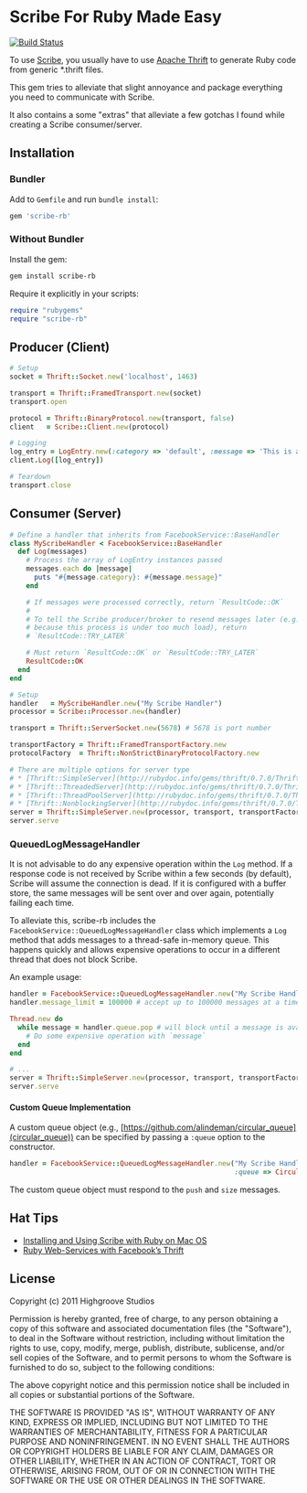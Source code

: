 # Scribe For Ruby Made Easy

[![Build Status](https://secure.travis-ci.org/highgroove/scribe-rb.png)](http://travis-ci.org/highgroove/scribe-rb)

To use [Scribe](https://github.com/facebook/scribe), you usually have to
use [Apache Thrift](http://thrift.apache.org/) to generate Ruby code
from generic *.thrift files.

This gem tries to alleviate that slight annoyance and package everything
you need to communicate with Scribe.

It also contains a some "extras" that alleviate a few gotchas I found
while creating a Scribe consumer/server.

## Installation

### Bundler

Add to `Gemfile` and run `bundle install`:

```ruby
gem 'scribe-rb'
```

### Without Bundler

Install the gem:

```bash
gem install scribe-rb
```

Require it explicitly in your scripts:

```ruby
require "rubygems"
require "scribe-rb"
```

## Producer (Client)

```ruby
# Setup
socket = Thrift::Socket.new('localhost', 1463)

transport = Thrift::FramedTransport.new(socket)
transport.open

protocol = Thrift::BinaryProtocol.new(transport, false)
client   = Scribe::Client.new(protocol)

# Logging
log_entry = LogEntry.new(:category => 'default', :message => 'This is a test message')
client.Log([log_entry])

# Teardown
transport.close
```

## Consumer (Server)

```ruby
# Define a handler that inherits from FacebookService::BaseHandler
class MyScribeHandler < FacebookService::BaseHandler
  def Log(messages)
    # Process the array of LogEntry instances passed
    messages.each do |message|
      puts "#{message.category}: #{message.message}"
    end

    # If messages were processed correctly, return `ResultCode::OK`
    #
    # To tell the Scribe producer/broker to resend messages later (e.g.,
    # because this process is under too much load), return
    # `ResultCode::TRY_LATER`

    # Must return `ResultCode::OK` or `ResultCode::TRY_LATER`
    ResultCode::OK
  end
end

# Setup
handler   = MyScribeHandler.new("My Scribe Handler")
processor = Scribe::Processor.new(handler)

transport = Thrift::ServerSocket.new(5678) # 5678 is port number

transportFactory = Thrift::FramedTransportFactory.new
protocolFactory  = Thrift::NonStrictBinaryProtocolFactory.new

# There are multiple options for server type
# * [Thrift::SimpleServer](http://rubydoc.info/gems/thrift/0.7.0/Thrift/SimpleServer): single threaded server (simplest)
# * [Thrift::ThreadedServer](http://rubydoc.info/gems/thrift/0.7.0/Thrift/ThreadedServer): server that spawns a thread to handle messages
# * [Thrift::ThreadPoolServer](http://rubydoc.info/gems/thrift/0.7.0/Thrift/ThreadPoolServer): server that uses a constant number of threads as workers
# * [Thrift::NonblockingServer](http://rubydoc.info/gems/thrift/0.7.0/Thrift/NonblockingServer): server that uses non-blocking I/O
server = Thrift::SimpleServer.new(processor, transport, transportFactory, protocolFactory)
server.serve
```

### QueuedLogMessageHandler

It is not advisable to do any expensive operation within the `Log`
method. If a response code is not received by Scribe within a few
seconds (by default), Scribe will assume the connection is dead. If it
is configured with a buffer store, the same messages will be sent over
and over again, potentially failing each time.

To alleviate this, scribe-rb includes the
`FacebookService::QueuedLogMessageHandler` class which implements a
`Log` method that adds messages to a thread-safe in-memory queue. This
happens quickly and allows expensive operations to occur in a different
thread that does not block Scribe.

An example usage:

```ruby
handler = FacebookService::QueuedLogMessageHandler.new("My Scribe Handler")
handler.message_limit = 100000 # accept up to 100000 messages at a time; if set to nil (default), there is no limit

Thread.new do
  while message = handler.queue.pop # will block until a message is available
    # Do some expensive operation with `message`
  end
end

# ...
server = Thrift::SimpleServer.new(processor, transport, transportFactory, protocolFactory)
server.serve
```

#### Custom Queue Implementation

A custom queue object (e.g., [https://github.com/alindeman/circular_queue](circular_queue))
can be specified by passing a `:queue` option to the constructor.

```ruby
handler = FacebookService::QueuedLogMessageHandler.new("My Scribe Handler",
                                                       :queue => CircularQueue.new(50000))
```

The custom queue object must respond to the `push` and `size` messages.

## Hat Tips

* [Installing and Using Scribe with Ruby on Mac OS](http://kpumuk.info/development/installing-and-using-scribe-with-ruby-on-mac-os/)
* [Ruby Web-Services with Facebook’s Thrift](http://www.igvita.com/2007/11/30/ruby-web-services-with-facebooks-thrift/)

## License

Copyright (c) 2011 Highgroove Studios

Permission is hereby granted, free of charge, to any person obtaining a
copy of this software and associated documentation files (the
"Software"), to deal in the Software without restriction, including
without limitation the rights to use, copy, modify, merge, publish,
distribute, sublicense, and/or sell copies of the Software, and to
permit persons to whom the Software is furnished to do so, subject to
the following conditions:

The above copyright notice and this permission notice shall be included
in all copies or substantial portions of the Software.

THE SOFTWARE IS PROVIDED "AS IS", WITHOUT WARRANTY OF ANY KIND, EXPRESS
OR IMPLIED, INCLUDING BUT NOT LIMITED TO THE WARRANTIES OF
MERCHANTABILITY, FITNESS FOR A PARTICULAR PURPOSE AND NONINFRINGEMENT.
IN NO EVENT SHALL THE AUTHORS OR COPYRIGHT HOLDERS BE LIABLE FOR ANY
CLAIM, DAMAGES OR OTHER LIABILITY, WHETHER IN AN ACTION OF CONTRACT,
TORT OR OTHERWISE, ARISING FROM, OUT OF OR IN CONNECTION WITH THE
SOFTWARE OR THE USE OR OTHER DEALINGS IN THE SOFTWARE.
